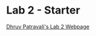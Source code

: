 # Lab 2 - Starter
	
[Dhruv Patravali's Lab 2 Webpage](https://dpatravaliucsd.github.io/Lab2_Starter/)
